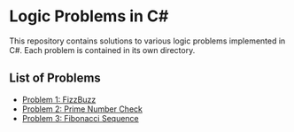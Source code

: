 # Logic Problems in C#

This repository contains solutions to various logic problems implemented in C#. Each problem is contained in its own directory.

## List of Problems

- [Problem 1: FizzBuzz](Project1-Name/README.md)
- [Problem 2: Prime Number Check](Project2-Name/README.md)
- [Problem 3: Fibonacci Sequence](Project3-Name/README.md)
